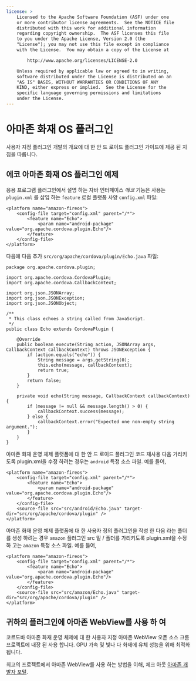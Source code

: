 ```yaml
---
license: >
    Licensed to the Apache Software Foundation (ASF) under one
    or more contributor license agreements.  See the NOTICE file
    distributed with this work for additional information
    regarding copyright ownership.  The ASF licenses this file
    to you under the Apache License, Version 2.0 (the
    "License"); you may not use this file except in compliance
    with the License.  You may obtain a copy of the License at

        http://www.apache.org/licenses/LICENSE-2.0

    Unless required by applicable law or agreed to in writing,
    software distributed under the License is distributed on an
    "AS IS" BASIS, WITHOUT WARRANTIES OR CONDITIONS OF ANY
    KIND, either express or implied.  See the License for the
    specific language governing permissions and limitations
    under the License.
---
```


# 아마존 화재 OS 플러그인

사용자 지정 플러그인 개발의 개요에 대 한 안 드 로이드 플러그인 가이드에 제공 된 지침을 따릅니다.

## 에코 아마존 화재 OS 플러그인 예제

응용 프로그램 플러그인에서 설명 하는 자바 인터페이스 *에코* 기능은 사용는 `plugin.xml` 를 삽입 하는 `feature` 로컬 플랫폼 사양 `config.xml` 파일:

    <platform name="amazon-fireos">
        <config-file target="config.xml" parent="/*">
            <feature name="Echo">
                <param name="android-package" value="org.apache.cordova.plugin.Echo"/>
            </feature>
        </config-file>
    </platform>
    

다음에 다음 추가 `src/org/apache/cordova/plugin/Echo.java` 파일:

    package org.apache.cordova.plugin;
    
    import org.apache.cordova.CordovaPlugin;
    import org.apache.cordova.CallbackContext;
    
    import org.json.JSONArray;
    import org.json.JSONException;
    import org.json.JSONObject;
    
    /**
     * This class echoes a string called from JavaScript.
     */
    public class Echo extends CordovaPlugin {
    
        @Override
        public boolean execute(String action, JSONArray args, CallbackContext callbackContext) throws JSONException {
            if (action.equals("echo")) {
                String message = args.getString(0);
                this.echo(message, callbackContext);
                return true;
            }
            return false;
        }
    
        private void echo(String message, CallbackContext callbackContext) {
            if (message != null && message.length() > 0) {
                callbackContext.success(message);
            } else {
                callbackContext.error("Expected one non-empty string argument.");
            }
        }
    }
    

아마존 화재 운영 체제 플랫폼에 대 한 안 드 로이드 플러그인 코드 재사용 다음 가리키도록 plugin.xml을 수정 하려는 경우는 `android` 특정 소스 파일. 예를 들어,

    <platform name="amazon-fireos">
        <config-file target="config.xml" parent="/*">
            <feature name="Echo">
                <param name="android-package" value="org.apache.cordova.plugin.Echo"/>
            </feature>
        </config-file>
        <source-file src="src/android/Echo.java" target-dir="src/org/apache/cordova/plugin" />
    </platform>
    

아마존 화재 운영 체제 플랫폼에 대 한 사용자 정의 플러그인을 작성 한 다음 라는 폴더를 생성 하려는 경우 `amazon` 플러그인 src 밑 / 폴더를 가리키도록 plugin.xml을 수정 하 고는 `amazon` 특정 소스 파일. 예를 들어,

    <platform name="amazon-fireos">
        <config-file target="config.xml" parent="/*">
            <feature name="Echo">
                <param name="android-package" value="org.apache.cordova.plugin.Echo"/>
            </feature>
        </config-file>
        <source-file src="src/amazon/Echo.java" target-dir="src/org/apache/cordova/plugin" />
    </platform>
    

## 귀하의 플러그인에 아마존 WebView를 사용 하 여

코르도바 아마존 화재 운영 체제에 대 한 사용자 지정 아마존 WebView 오픈 소스 크롬 프로젝트에 내장 된 사용 합니다. GPU 가속 및 빛나 다 화재에 유체 성능을 위해 최적화 됩니다.

최고의 프로젝트에서 아마존 WebView를 사용 하는 방법을 이해, 체크 아웃 [아마존 개발자 포털][1].

 [1]: https://developer.amazon.com/sdk/fire/IntegratingAWV.html